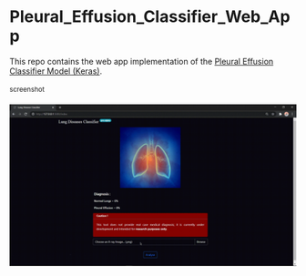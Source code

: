 # Pleural_Effusion_Classifier_Web_App

This repo contains the web app implementation of the [Pleural Effusion Classifier Model (Keras)](https://github.com/rafi-fauzan/Pleural_Effusion_Classifier_Model_Keras_TF).

<sup>screenshot<sup>

<p align="center"><img src="demo/1.gif" width="600" />
